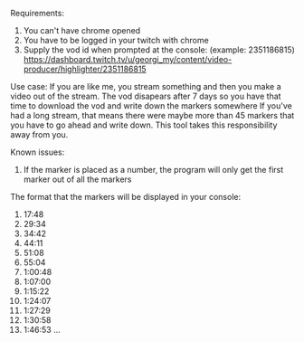 Requirements:
1. You can't have chrome opened
2. You have to be logged in your twitch with chrome
3. Supply the vod id when prompted at the console: (example: 2351186815)
https://dashboard.twitch.tv/u/georgi_my/content/video-producer/highlighter/2351186815

Use case:
If you are like me, you stream something and then you make a video out of the stream.
The vod disapears after 7 days so you have that time to download the vod and write down the markers somewhere
If you've had a long stream, that means there were maybe more than 45 markers that you have to go ahead and write down.
This tool takes this responsibility away from you.

Known issues:
1. If the marker is placed as a number, the program will only get the first marker out of all the markers

The format that the markers will be displayed in your console:
1. 17:48
2. 29:34
3. 34:42
4. 44:11
5. 51:08
6. 55:04
7. 1:00:48
8. 1:07:00
9. 1:15:22
10. 1:24:07
11. 1:27:29
12. 1:30:58
13. 1:46:53
...